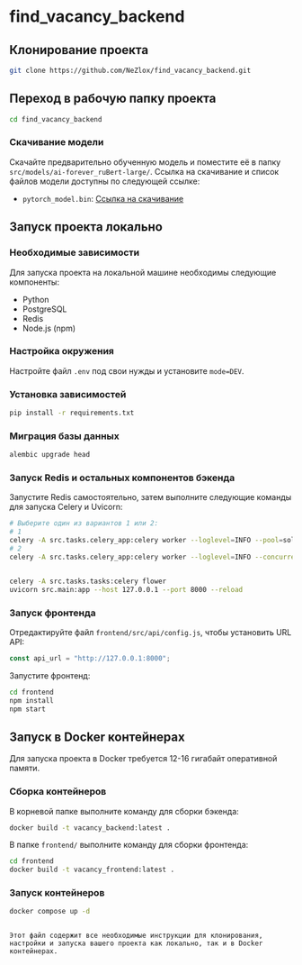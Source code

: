 # find_vacancy_backend

## Клонирование проекта

```sh
git clone https://github.com/NeZlox/find_vacancy_backend.git
```

## Переход в рабочую папку проекта

```sh
cd find_vacancy_backend
```

### Скачивание модели

Скачайте предварительно обученную модель и поместите её в папку `src/models/ai-forever_ruBert-large/`. Ссылка на скачивание и список файлов модели доступны по следующей ссылке:

- `pytorch_model.bin`: [Ссылка на скачивание](https://huggingface.co/ai-forever/ruBert-large/tree/main)


## Запуск проекта локально

### Необходимые зависимости

Для запуска проекта на локальной машине необходимы следующие компоненты:
- Python
- PostgreSQL
- Redis
- Node.js (npm)

### Настройка окружения

Настройте файл `.env` под свои нужды и установите `mode=DEV`.

### Установка зависимостей

```sh
pip install -r requirements.txt
```

### Миграция базы данных

```sh
alembic upgrade head
```

### Запуск Redis и остальных компонентов бэкенда

Запустите Redis самостоятельно, затем выполните следующие команды для запуска Celery и Uvicorn:

```sh
# Выберите один из вариантов 1 или 2:
# 1
celery -A src.tasks.celery_app:celery worker --loglevel=INFO --pool=solo
# 2
celery -A src.tasks.celery_app:celery worker --loglevel=INFO --concurrency=4 --pool=threads


celery -A src.tasks.tasks:celery flower
uvicorn src.main:app --host 127.0.0.1 --port 8000 --reload
```

### Запуск фронтенда

Отредактируйте файл `frontend/src/api/config.js`, чтобы установить URL API:

```javascript
const api_url = "http://127.0.0.1:8000";
```

Запустите фронтенд:

```sh
cd frontend
npm install
npm start
```

## Запуск в Docker контейнерах

Для запуска проекта в Docker требуется 12-16 гигабайт оперативной памяти.

### Сборка контейнеров

В корневой папке выполните команду для сборки бэкенда:

```sh
docker build -t vacancy_backend:latest .
```

В папке `frontend/` выполните команду для сборки фронтенда:

```sh
cd frontend
docker build -t vacancy_frontend:latest .
```

### Запуск контейнеров

```sh
docker compose up -d
```



```

Этот файл содержит все необходимые инструкции для клонирования, настройки и запуска вашего проекта как локально, так и в Docker контейнерах.